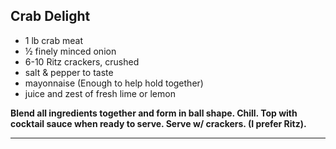 ## Crab Delight

- 1 lb crab meat
- ½ finely minced onion
- 6-10 Ritz crackers, crushed
- salt & pepper to taste
- mayonnaise (Enough to help hold together)
- juice and zest of fresh lime or lemon

**Blend all ingredients together and form in ball shape.  Chill. Top with cocktail sauce when ready to serve. Serve w/ crackers. (I prefer Ritz).**

** **

